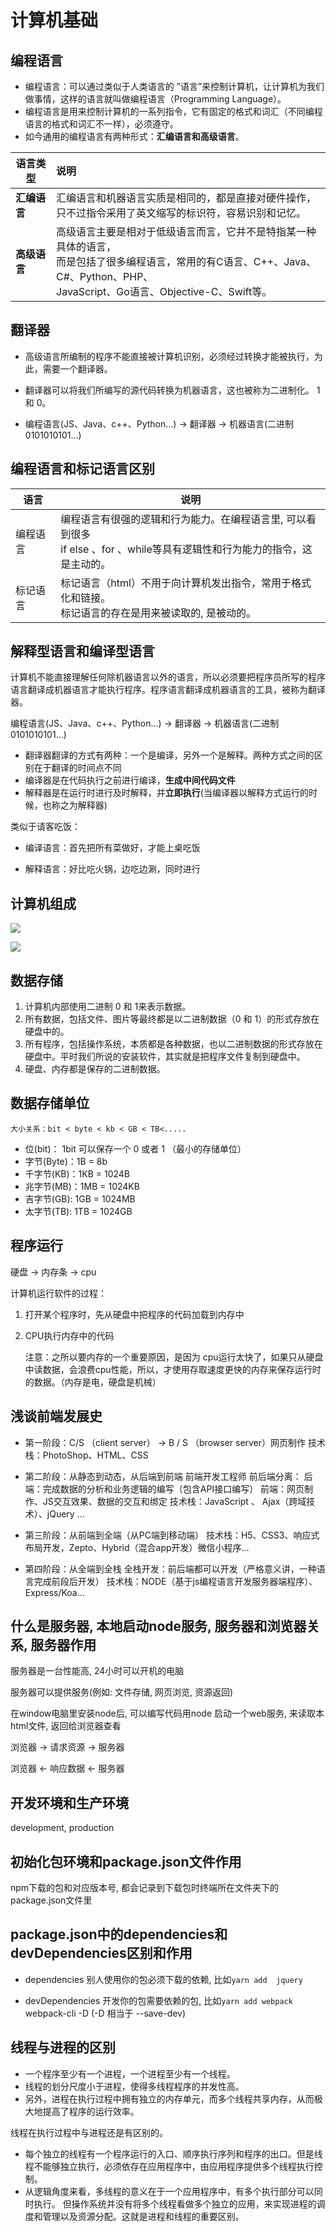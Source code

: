 # 计算机基础
## 编程语言
- 编程语言：可以通过类似于人类语言的 ”语言”来控制计算机，让计算机为我们做事情，这样的语言就叫做编程语言（Programming Language）。
- 编程语言是用来控制计算机的一系列指令，它有固定的格式和词汇（不同编程语言的格式和词汇不一样），必须遵守。
- 如今通用的编程语言有两种形式：**汇编语言和高级语言**。

| 语言类型     | 说明                                                         |
| ------------ | :----------------------------------------------------------- |
| **汇编语言** | 汇编语言和机器语言实质是相同的，都是直接对硬件操作，<br>只不过指令采用了英文缩写的标识符，容易识别和记忆。 |
| **高级语言** | 高级语言主要是相对于低级语言而言，它并不是特指某一种具体的语言，<br/>而是包括了很多编程语言，常用的有C语言、C++、Java、C#、Python、PHP、<br/>JavaScript、Go语言、Objective-C、Swift等。 |

## 翻译器
- 高级语言所编制的程序不能直接被计算机识别，必须经过转换才能被执行，为此，需要一个翻译器。

- 翻译器可以将我们所编写的源代码转换为机器语言，这也被称为二进制化。 1和 0。

- 编程语言(JS、Java、c++、Python...) -> 翻译器 -> 机器语言(二进制0101010101...)


## 编程语言和标记语言区别

| 语言     | 说明                                                         |
| -------- | ------------------------------------------------------------ |
| 编程语言 | 编程语言有很强的逻辑和行为能力。在编程语言里, 可以看到很多<br> if else 、for 、while等具有逻辑性和行为能力的指令，这是主动的。 |
| 标记语言 | 标记语言（html）不用于向计算机发出指令，常用于格式化和链接。<br/>标记语言的存在是用来被读取的, 是被动的。 |

## 解释型语言和编译型语言
计算机不能直接理解任何除机器语言以外的语言，所以必须要把程序员所写的程序语言翻译成机器语言才能执行程序。程序语言翻译成机器语言的工具，被称为翻译器。

编程语言(JS、Java、c++、Python...) -> 翻译器 -> 机器语言(二进制0101010101...)

-  翻译器翻译的方式有两种：一个是编译，另外一个是解释。两种方式之间的区别在于翻译的时间点不同
-  编译器是在代码执行之前进行编译，**生成中间代码文件**
-  解释器是在运行时进行及时解释，并**立即执行**(当编译器以解释方式运行的时候，也称之为解释器)


类似于请客吃饭：
	
- 编译语言：首先把所有菜做好，才能上桌吃饭
	
- 解释语言：好比吃火锅，边吃边涮，同时进行




## 计算机组成

![](https://gitee.com/leelillian/picgorepo/raw/master/images/20-4.png)

![](https://gitee.com/leelillian/picgorepo/raw/master/images/20-5.png)


## 数据存储

1. 计算机内部使用二进制 0 和 1来表示数据。
2. 所有数据，包括文件、图片等最终都是以二进制数据（0 和 1）的形式存放在硬盘中的。
3. 所有程序，包括操作系统，本质都是各种数据，也以二进制数据的形式存放在硬盘中。平时我们所说的安装软件，其实就是把程序文件复制到硬盘中。
4. 硬盘、内存都是保存的二进制数据。

## 数据存储单位

```
大小关系：bit < byte < kb < GB < TB<.....
```

- 位(bit)：   1bit 可以保存一个 0 或者 1 （最小的存储单位）
- 字节(Byte)：1B = 8b
- 千字节(KB)：1KB = 1024B
- 兆字节(MB)：1MB = 1024KB
- 吉字节(GB):  1GB = 1024MB
- 太字节(TB):  1TB = 1024GB


## 程序运行
硬盘 -> 内存条 -> cpu
 
计算机运行软件的过程：

1. 打开某个程序时，先从硬盘中把程序的代码加载到内存中

2. CPU执行内存中的代码

   	注意：之所以要内存的一个重要原因，是因为 cpu运行太快了，如果只从硬盘中读数据，会浪费cpu性能，所以，才使用存取速度更快的内存来保存运行时的数据。（内存是电，硬盘是机械）


## 浅谈前端发展史

- 第一阶段：C/S （client server） -> B / S （browser server）网页制作
技术栈：PhotoShop、HTML、CSS

- 第二阶段：从静态到动态，从后端到前端 前端开发工程师
前后端分离：
后端：完成数据的分析和业务逻辑的编写（包含API接口编写）
前端：网页制作、JS交互效果、数据的交互和绑定
技术栈：JavaScript 、 Ajax（跨域技术）、jQuery ...

- 第三阶段：从前端到全端（从PC端到移动端）
技术栈：H5、CSS3、响应式布局开发，Zepto、Hybrid（混合app开发）微信小程序...

- 第四阶段：从全端到全栈
全栈开发：前后端都可以开发（严格意义讲，一种语言完成前段后开发）
技术栈：NODE（基于js编程语言开发服务器端程序）、Express/Koa...


## 什么是服务器, 本地启动node服务, 服务器和浏览器关系, 服务器作用
服务器是一台性能高, 24小时可以开机的电脑

服务器可以提供服务(例如: 文件存储, 网页浏览, 资源返回)

在window电脑里安装node后, 可以编写代码用node 启动一个web服务, 来读取本html文件, 返回给浏览器查看

浏览器 -> 请求资源 -> 服务器

浏览器 <-  响应数据 <- 服务器


## 开发环境和生产环境
development, production 

## 初始化包环境和package.json文件作用

npm下载的包和对应版本号, 都会记录到下载包时终端所在文件夹下的package.json文件里


## package.json中的dependencies和 devDependencies区别和作用

- dependencies  别人使用你的包必须下载的依赖, 比如`yarn add  jquery`
  
- devDependencies 开发你的包需要依赖的包,  比如`yarn add webpack ` webpack-cli -D (-D 相当于 --save-dev)


## 线程与进程的区别

- 一个程序至少有一个进程，一个进程至少有一个线程。
- 线程的划分尺度小于进程，使得多线程程序的并发性高。 
- 另外，进程在执行过程中拥有独立的内存单元，而多个线程共享内存，从而极大地提高了程序的运行效率。 

线程在执行过程中与进程还是有区别的。

- 每个独立的线程有一个程序运行的入口、顺序执行序列和程序的出口。但是线程不能够独立执行，必须依存在应用程序中，由应用程序提供多个线程执行控制。
- 从逻辑角度来看，多线程的意义在于一个应用程序中，有多个执行部分可以同时执行。
但操作系统并没有将多个线程看做多个独立的应用，来实现进程的调度和管理以及资源分配。这就是进程和线程的重要区别。